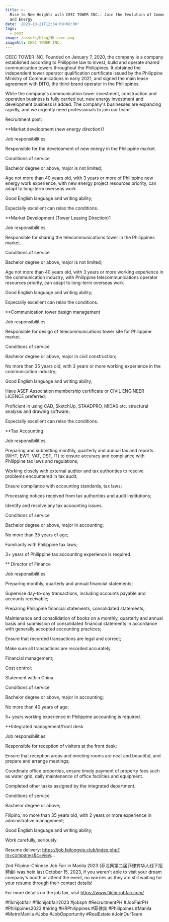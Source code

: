 ```yaml
---
title: >-
  Rise to New Heights with CEEC TOWER INC.: Join the Evolution of Communication
  and Energy
date: '2023-10-21T12:34:09+08:00'
tags:
  - post
image: /assets/blog/新-ceec.png
imageAlt: CEEC TOWER INC.
---
```

CEEC TOWER INC. Founded on January 7, 2020, the company is a company established according to Philippine law to invest, build and operate shared communication towers throughout the Philippines. It obtained the independent tower operator qualification certificate issued by the Philippine Ministry of Communications in early 2021, and signed the main lease agreement with DITO, the third-brand operator in the Philippines.

While the company's communication tower investment, construction and operation business is fully carried out, new energy investment and development business is added. The company's businesses are expanding rapidly, and we urgently need professionals to join our team!

Recruitment post:

\*\*Market development (new energy direction)1

Job responsibilities

Responsible for the development of new energy in the Philippine market.

Conditions of service

Bachelor degree or above, major is not limited;

Age not more than 40 years old, with 3 years or more of Philippine new energy work experience, with new energy project resources priority, can adapt to long-term overseas work

Good English language and writing ability;

Especially excellent can relax the conditions.

\*\*Market Development (Tower Leasing Direction)1

Job responsibilities

Responsible for sharing the telecommunications tower in the Philippines market.

Conditions of service

Bachelor degree or above, major is not limited;

Age not more than 40 years old, with 3 years or more working experience in the communication industry, with Philippine telecommunications operator resources priority, can adapt to long-term overseas work

Good English language and writing ability;

Especially excellent can relax the conditions.

\*\*Communication tower design management

Job responsibilities

Responsible for design of telecommunications tower site for Philippine market.

Conditions of service

Bachelor degree or above, major in civil construction;

No more than 35 years old, with 3 years or more working experience in the communication industry;

Good English language and writing ability;

Have ASEP Association membership certificate or CIVIL ENGINEER LICENCE preferred;

Proficient in using CAD, SketchUp, STAADPRO, MIDAS etc. structural analysis and drawing software;

Especially excellent can relax the conditions.

\*\*Tax Accounting

Job responsibilities

Preparing and submitting monthly, quarterly and annual tax and reports (WHT, EWT, VAT, DST, IT) to ensure accuracy and compliance with Philippine tax laws and regulations;

Working closely with external auditor and tax authorities to resolve problems encountered in tax audit;

Ensure compliance with accounting standards, tax laws;

Processing notices received from tax authorities and audit institutions;

Identify and resolve any tax accounting issues.

Conditions of service

Bachelor degree or above, major in accounting;

No more than 35 years of age;

Familiarity with Philippine tax laws;

3+ years of Philippine tax accounting experience is required.

\*\* Director of Finance

Job responsibilities

Preparing monthly, quarterly and annual financial statements;

Supervise day-to-day transactions, including accounts payable and accounts receivable;

Preparing Philippine financial statements, consolidated statements;

Maintenance and consolidation of books on a monthly, quarterly and annual basis and submission of consolidated financial statements in accordance with generally accepted accounting practices;

Ensure that recorded transactions are legal and correct;

Make sure all transactions are recorded accurately.

Financial management;

Cost control;

Statement within China.

Conditions of service

Bachelor degree or above, major in accounting;

No more than 40 years of age;

5+ years working experience in Philippine accounting is required.

\*\*Integrated management/front desk

Job responsibilities

Responsible for reception of visitors at the front desk;

Ensure that reception areas and meeting rooms are neat and beautiful, and prepare and arrange meetings;

Coordinate office properties, ensure timely payment of property fees such as water grid, daily maintenance of office facilities and equipment.

Completed other tasks assigned by the integrated department.

Conditions of service

Bachelor degree or above;

Filipino, no more than 35 years old, with 2 years or more experience in administrative management;

Good English language and writing ability;

Work carefully, seriously.

Resume delivery: https://job.feilongvip.club/index.php?m=companys&c=view...

2nd Filipino-Chinese Job Fair in Manila 2023 (菲龙网第二届菲律宾华人线下招聘会) was held last October 15, 2023, if you weren't able to visit your dream company's booth or attend the event, no worries as they are still waiting for your resume through their contact details! 

For more details on the job fair, visit https://www.filchi-jobfair.com/

\#filchijobfair #filchijobfair2023 #jobsph #RecruitmentPH #JobFairPH #Philippines2023 #hiring #HRPhilippines #菲律宾 #Philippines #Manila #MetroManila #Jobs #JobOpportunity #RealEstate #JoinOurTeam
